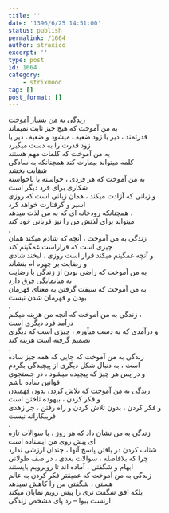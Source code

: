 ```yaml
---
title: ''
date: '1396/6/25 14:51:00'
status: publish
permalink: /1664
author: straxico
excerpt: ''
type: post
id: 1664
category:
    - strixmood
tag: []
post_format: []
---
```

ﺯﻧﺪﮔﯽ ﺑﻪ ﻣﻦ ﺑﺴﯿﺎﺭ ﺁﻣﻮﺧﺖ  
ﺑﻪ ﻣﻦ ﺁﻣﻮﺧﺖ ﮐﻪ ﻫﯿﭻ ﭼﯿﺰ ﺛﺎﺑﺖ ﻧﻤﯿﻤﺎﻧﺪ  
ﻗﺪﺭﺗﻤﻨﺪ ، ﺩﯾﺮ ﯾﺎ ﺯﻭﺩ ﺿﻌﯿﻒ ﻣﯿﺸﻮﺩ ﻭ ﺿﻌﯿﻒ ﺩﯾﺮ ﯾﺎ  
ﺯﻭﺩ ﻗﺪﺭﺕ ﺭﺍ ﺑﻪ ﺩﺳﺖ ﻣﯿﮕﯿﺮﺩ  
ﺑﻪ ﻣﻦ ﺁﻣﻮﺧﺖ ﮐﻪ ﮐﻠﻤﺎﺕ ﻣﻬﻢ ﻫﺴﺘﻨﺪ  
ﮐﻠﻤﻪ ﻣﯿﺘﻮﺍﻧﺪ ﺑﯿﻤﺎﺭﺕ ﮐﻨﺪ ﻫﻤﭽﻨﺎﻧﮑﻪ ﺑﻪ ﺳﺎﺩﮔﯽ  
ﺷﻔﺎﯾﺖ ﺑﺨﺸﺪ  
ﺑﻪ ﻣﻦ ﺁﻣﻮﺧﺖ ﮐﻪ ﻫﺮ ﻓﺮﺩﯼ ، ﺧﻮﺍﺳﺘﻪ ﯾﺎ ﻧﺎﺧﻮﺍﺳﺘﻪ  
ﺷﮑﺎﺭﯼ ﺑﺮﺍﯼ ﻓﺮﺩ ﺩﯾﮕﺮ ﺍﺳﺖ  
ﻭ ﺯﺑﺎﻧﯽ ﮐﻪ ﺁﺯﺍﺩﺕ ﻣﯿﮑﻨﺪ ، ﻫﻤﺎﻥ ﺯﺑﺎﻧﯽ ﺍﺳﺖ ﮐﻪ ﺭﻭﺯﯼ  
ﺍﺳﯿﺮ ﻭ ﮔﺮﻓﺘﺎﺭﺕ ﺧﻮﺍﻫﺪ ﮐﺮﺩ  
ﻫﻤﭽﻨﺎﻧﮑﻪ ﺭﻭﺩﺧﺎﻧﻪ ﺍﯼ ﮐﻪ ﺑﻪ ﻣﻦ ﻟﺬﺕ ﻣﯿﺪﻫﺪ ،  
ﻣﯿﺘﻮﺍﻧﺪ ﺑﺮﺍﯼ ﻟﺬﺗﺶ ﻣﻦ ﺭﺍ ﻧﯿﺰ ﻗﺮﺑﺎﻧﯽ ﺧﻮﺩ ﮐﻨﺪ  
.  
ﺯﻧﺪﮔﯽ ﺑﻪ ﻣﻦ ﺁﻣﻮﺧﺖ ، ﺁﻧﭽﻪ ﮐﻪ ﺷﺎﺩﻡ ﻣﯿﮑﻨﺪ ﻫﻤﺎﻥ  
ﭼﯿﺰﯼ ﺍﺳﺖ ﮐﻪ ﻗﺮﺍﺭﺍﺳﺖ ﻏﻤﮕﯿﻨﻢ ﮐﻨﺪ  
ﻭ ﺁﻧﭽﻪ ﻏﻤﮕﯿﻨﻢ ﻣﯿﮑﻨﺪ ﻗﺮﺍﺭ ﺍﺳﺖ ﺭﻭﺯﯼ ، ﻟﺒﺨﻨﺪ ﺷﺎﺩﯼ  
ﻭ ﺭﺿﺎﯾﺖ ﺑﺮ ﭼﻬﺮﻩ ﺍﻡ ﺑﻨﺸﺎﻧﺪ  
ﺑﻪ ﻣﻦ ﺁﻣﻮﺧﺖ ﮐﻪ ﺭﺍﺿﯽ ﺑﻮﺩﻥ ﺍﺯ ﺯﻧﺪﮔﯽ ﺑﺎ ﺭﺿﺎﯾﺖ  
ﺑﻪ ﻣﯿﺎﻧﻤﺎﯾﮕﯽ ﻓﺮﻕ ﺩﺍﺭﺩ  
ﺑﻪ ﻣﻦ ﺁﻣﻮﺧﺖ ﮐﻪ ﺳﺒﻘﺖ ﮔﺮﻓﺘﻦ ﺑﻪ ﻣﻌﻨﺎﯼ ﻗﻬﺮﻣﺎﻥ  
ﺑﻮﺩﻥ ﻭ ﻗﻬﺮﻣﺎﻥ ﺷﺪﻥ ﻧﯿﺴﺖ  
.  
ﺯﻧﺪﮔﯽ ﺑﻪ ﻣﻦ ﺁﻣﻮﺧﺖ ﮐﻪ ﺁﻧﭽﻪ ﻣﻦ ﻫﺰﯾﻨﻪ ﻣﯿﮑﻨﻢ ،  
ﺩﺭﺁﻣﺪ ﻓﺮﺩ ﺩﯾﮕﺮﯼ ﺍﺳﺖ  
ﻭ ﺩﺭﺁﻣﺪﯼ ﮐﻪ ﺑﻪ ﺩﺳﺖ ﻣﯿﺂﻭﺭﻡ ، ﭼﯿﺰﯼ ﺍﺳﺖ ﮐﻪ ﺩﯾﮕﺮﯼ  
ﺗﺼﻤﯿﻢ ﮔﺮﻓﺘﻪ ﺍﺳﺖ ﻫﺰﯾﻨﻪ ﮐﻨﺪ  
.  
ﺯﻧﺪﮔﯽ ﺑﻪ ﻣﻦ ﺁﻣﻮﺧﺖ ﮐﻪ ﺟﺎﯾﯽ ﮐﻪ ﻫﻤﻪ ﭼﯿﺰ ﺳﺎﺩﻩ  
ﺍﺳﺖ ، ﺑﻪ ﺩﻧﺒﺎﻝ ﺷﮑﻞ ﺩﯾﮕﺮﯼ ﺍﺯ ﭘﯿﭽﯿﺪﮔﯽ ﺑﮕﺮﺩﻡ  
ﻭ ﺩﺭ ﭘﺲ ﻫﺮ ﭼﯿﺰ ﮐﻪ ﭘﯿﭽﯿﺪﻩ ﻣﯿﺸﻮﺩ ، ﺩﺭ ﺟﺴﺘﺠﻮﯼ  
ﻗﻮﺍﻧﯿﻦ ﺳﺎﺩﻩ ﺑﺎﺷﻢ  
ﺯﻧﺪﮔﯽ ﺑﻪ ﻣﻦ ﺁﻣﻮﺧﺖ ﮐﻪ ﺗﻼﺵ ﮐﺮﺩﻥ ﺑﺪﻭﻥ ﻓﻬﻤﯿﺪﻥ  
ﻭ ﻓﮑﺮ ﮐﺮﺩﻥ ، ﺑﯿﻬﻮﺩﻩ ﺗﺎﺧﺘﻦ ﺍﺳﺖ  
ﻭ ﻓﮑﺮ ﮐﺮﺩﻥ ، ﺑﺪﻭﻥ ﺗﻼﺵ ﮐﺮﺩﻥ ﻭ ﺭﺍﻩ ﺭﻓﺘﻦ ، ﺟﺰ ﺯﻫﺪﯼ  
ﻓﺮﯾﺒﮑﺎﺭﺍﻧﻪ ﻧﯿﺴﺖ  
.  
ﺯﻧﺪﮔﯽ ﺑﻪ ﻣﻦ ﻧﺸﺎﻥ ﺩﺍﺩ ﮐﻪ ﻫﺮ ﺭﻭﺯ ، ﺑﺎ ﺳﻮﺍﻻﺕ ﺗﺎﺯﻩ  
ﺍﯼ ﭘﯿﺶ ﺭﻭﯼ ﻣﻦ ﺍﯾﺴﺘﺎﺩﻩ ﺍﺳﺖ  
ﺷﺘﺎﺏ ﮐﺮﺩﻥ ﺩﺭ ﯾﺎﻓﺘﻦ ﭘﺎﺳﺦ ﺁﻧﻬﺎ ، ﭼﻨﺪﺍﻥ ﺍﺭﺯﺷﯽ ﻧﺪﺍﺭﺩ  
ﭼﺮﺍ ﮐﻪ ﺑﻼﻓﺎﺻﻠﻪ ، ﺳﻮﺍﻻﺕ ﺑﻌﺪﯼ ، ﺩﺭ ﺻﻒ ﻃﻮﻻﻧﯽ  
ﺍﺑﻬﺎﻡ ﻭ ﺷﮕﻔﺘﯽ ، ﺁﻣﺎﺩﻩ ﺍﻧﺪ ﺗﺎ ﺭﻭﺑﺮﻭﯾﻢ ﺑﺎﯾﺴﺘﻨﺪ  
ﺯﻧﺪﮔﯽ ﺑﻪ ﻣﻦ ﺁﻣﻮﺧﺖ ﮐﻪ ﻋﻤﯿﻘﺘﺮ ﻓﮑﺮ ﮐﺮﺩﻥ ﺑﻪ ﻋﺎﻟﻢ  
ﻫﺴﺘﯽ ، ﺷﮕﻔﺘﯽ ﻣﻦ ﺭﺍ ﮐﺎﻫﺶ ﻧﻤﯿﺪﻫﺪ  
ﺑﻠﮑﻪ ﺍﻓﻖ ﺷﮕﻔﺖ ﺗﺮﯼ ﺭﺍ ﭘﯿﺶ ﺭﻭﯾﻢ ﻧﻤﺎﯾﺎﻥ ﻣﯿﮑﻨﺪ  
ﺍﺭﻧﺴﺖ ﯾﺒﻮﺍ – ﺭﺩ ﭘﺎﯼ ﻣﺸﺨﺺ ﺯﻧﺪﮔﯽ